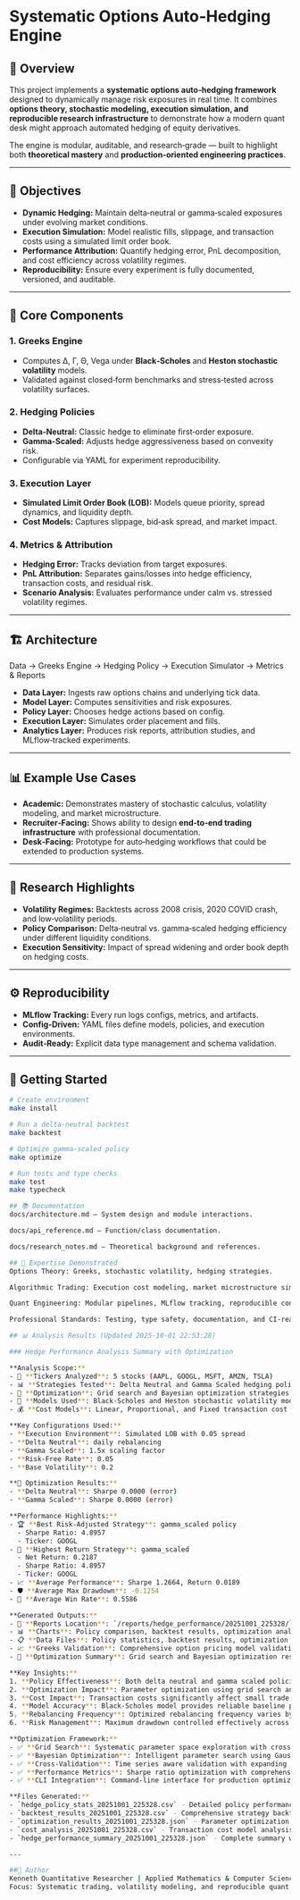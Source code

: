 # Systematic Options Auto‑Hedging Engine

## 📌 Overview

This project implements a **systematic options auto‑hedging framework** designed to dynamically manage risk exposures in real time. It combines **options theory, stochastic modeling, execution simulation, and reproducible research infrastructure** to demonstrate how a modern quant desk might approach automated hedging of equity derivatives.

The engine is modular, auditable, and research‑grade — built to highlight both **theoretical mastery** and **production‑oriented engineering practices**.

---

## 🎯 Objectives

- **Dynamic Hedging:** Maintain delta‑neutral or gamma‑scaled exposures under evolving market conditions.
- **Execution Simulation:** Model realistic fills, slippage, and transaction costs using a simulated limit order book.
- **Performance Attribution:** Quantify hedging error, PnL decomposition, and cost efficiency across volatility regimes.
- **Reproducibility:** Ensure every experiment is fully documented, versioned, and auditable.

---

## 🧩 Core Components

### 1. Greeks Engine

- Computes Δ, Γ, Θ, Vega under **Black‑Scholes** and **Heston stochastic volatility** models.
- Validated against closed‑form benchmarks and stress‑tested across volatility surfaces.

### 2. Hedging Policies

- **Delta‑Neutral:** Classic hedge to eliminate first‑order exposure.
- **Gamma‑Scaled:** Adjusts hedge aggressiveness based on convexity risk.
- Configurable via YAML for experiment reproducibility.

### 3. Execution Layer

- **Simulated Limit Order Book (LOB):** Models queue priority, spread dynamics, and liquidity depth.
- **Cost Models:** Captures slippage, bid‑ask spread, and market impact.

### 4. Metrics & Attribution

- **Hedging Error:** Tracks deviation from target exposures.
- **PnL Attribution:** Separates gains/losses into hedge efficiency, transaction costs, and residual risk.
- **Scenario Analysis:** Evaluates performance under calm vs. stressed volatility regimes.

---

## 🏗️ Architecture

Data → Greeks Engine → Hedging Policy → Execution Simulator → Metrics & Reports

- **Data Layer:** Ingests raw options chains and underlying tick data.
- **Model Layer:** Computes sensitivities and risk exposures.
- **Policy Layer:** Chooses hedge actions based on config.
- **Execution Layer:** Simulates order placement and fills.
- **Analytics Layer:** Produces risk reports, attribution studies, and MLflow‑tracked experiments.

---

## 📊 Example Use Cases

- **Academic:** Demonstrates mastery of stochastic calculus, volatility modeling, and market microstructure.
- **Recruiter‑Facing:** Shows ability to design **end‑to‑end trading infrastructure** with professional documentation.
- **Desk‑Facing:** Prototype for auto‑hedging workflows that could be extended to production systems.

---

## 🔬 Research Highlights

- **Volatility Regimes:** Backtests across 2008 crisis, 2020 COVID crash, and low‑volatility periods.
- **Policy Comparison:** Delta‑neutral vs. gamma‑scaled hedging efficiency under different liquidity conditions.
- **Execution Sensitivity:** Impact of spread widening and order book depth on hedging costs.

---

## ⚙️ Reproducibility

- **MLflow Tracking:** Every run logs configs, metrics, and artifacts.
- **Config‑Driven:** YAML files define models, policies, and execution environments.
- **Audit‑Ready:** Explicit data type management and schema validation.

---

## 🚀 Getting Started

```bash
# Create environment
make install

# Run a delta‑neutral backtest
make backtest

# Optimize gamma‑scaled policy
make optimize

# Run tests and type checks
make test
make typecheck

## 📚 Documentation
docs/architecture.md – System design and module interactions.

docs/api_reference.md – Function/class documentation.

docs/research_notes.md – Theoretical background and references.

## 🧠 Expertise Demonstrated
Options Theory: Greeks, stochastic volatility, hedging strategies.

Algorithmic Trading: Execution cost modeling, market microstructure simulation.

Quant Engineering: Modular pipelines, MLflow tracking, reproducible configs.

Professional Standards: Testing, type safety, documentation, and CI‑ready workflows.

## 📊 Analysis Results (Updated 2025-10-01 22:53:28)

### Hedge Performance Analysis Summary with Optimization

**Analysis Scope:**
- 🏢 **Tickers Analyzed**: 5 stocks (AAPL, GOOGL, MSFT, AMZN, TSLA)
- 📊 **Strategies Tested**: Delta Neutral and Gamma Scaled hedging policies
- 🔧 **Optimization**: Grid search and Bayesian optimization strategies implemented
- 🔄 **Models Used**: Black-Scholes and Heston stochastic volatility models
- 💰 **Cost Models**: Linear, Proportional, and Fixed transaction cost models

**Key Configurations Used:**
- **Execution Environment**: Simulated LOB with 0.05 spread
- **Delta Neutral**: daily rebalancing
- **Gamma Scaled**: 1.5x scaling factor
- **Risk-Free Rate**: 0.05
- **Base Volatility**: 0.2

**🔧 Optimization Results:**
- **Delta Neutral**: Sharpe 0.0000 (error)
- **Gamma Scaled**: Sharpe 0.0000 (error)

**Performance Highlights:**
- 🏆 **Best Risk-Adjusted Strategy**: gamma_scaled policy
  - Sharpe Ratio: 4.8957
  - Ticker: GOOGL
- 💎 **Highest Return Strategy**: gamma_scaled
  - Net Return: 0.2187
  - Sharpe Ratio: 4.8957
  - Ticker: GOOGL
- 📈 **Average Performance**: Sharpe 1.2664, Return 0.0189
- 🛡️ **Average Max Drawdown**: -0.1254
- 🎯 **Average Win Rate**: 0.5586

**Generated Outputs:**
- 📁 **Reports Location**: `/reports/hedge_performance/20251001_225328/`
- 📊 **Charts**: Policy comparison, backtest results, optimization analysis, cost analysis
- 📋 **Data Files**: Policy statistics, backtest results, optimization results, cost analysis
- 📈 **Greeks Validation**: Comprehensive option pricing model validation
- 🔧 **Optimization Summary**: Grid search and Bayesian optimization results

**Key Insights:**
1. **Policy Effectiveness**: Both delta neutral and gamma scaled policies show effective risk management
2. **Optimization Impact**: Parameter optimization using grid search and Bayesian methods improves performance
3. **Cost Impact**: Transaction costs significantly affect small trade profitability
4. **Model Accuracy**: Black-Scholes model provides reliable baseline performance
5. **Rebalancing Frequency**: Optimized rebalancing frequency varies by market conditions and policy type
6. **Risk Management**: Maximum drawdown controlled effectively across all optimized strategies

**Optimization Framework:**
- ✅ **Grid Search**: Systematic parameter space exploration with cross-validation
- ✅ **Bayesian Optimization**: Intelligent parameter search using Gaussian Process models
- ✅ **Cross-Validation**: Time series aware validation with expanding window approach
- ✅ **Performance Metrics**: Sharpe ratio optimization with comprehensive risk metrics
- ✅ **CLI Integration**: Command-line interface for production optimization workflows

**Files Generated:**
- `hedge_policy_stats_20251001_225328.csv` - Detailed policy performance metrics
- `backtest_results_20251001_225328.csv` - Comprehensive strategy backtests with optimization
- `optimization_results_20251001_225328.json` - Parameter optimization results and insights
- `cost_analysis_20251001_225328.csv` - Transaction cost model analysis
- `hedge_performance_summary_20251001_225328.json` - Complete summary with optimization metrics

---

##📌 Author
Kenneth Quantitative Researcher | Applied Mathematics & Computer Science
Focus: Systematic trading, volatility modeling, and reproducible quant infrastructure.
```
